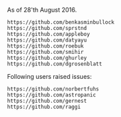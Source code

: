 As of 28'th August 2016.

    https://github.com/benkasminbullock
    https://github.com/sprstnd
    https://github.com/appleboy
    https://github.com/datyayu
    https://github.com/roebuk
    https://github.com/smihir
    https://github.com/ghurley
    https://github.com/dgrosenblatt

Following users raised issues:

    https://github.com/norbertfuhs
    https://github.com/astropanic
    https://github.com/gernest
    https://github.com/raggi
